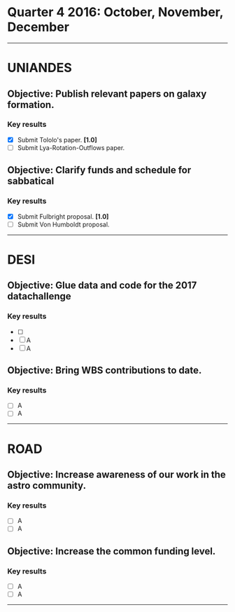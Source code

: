 # Quarter 4 2016: October, November, December
-----
# UNIANDES

## Objective: Publish relevant papers on galaxy formation.
### Key results
 * [x] Submit Tololo's paper. **[1.0]** 
 * [ ] Submit Lya-Rotation-Outflows paper.  

## Objective: Clarify funds and schedule for sabbatical
### Key results
 * [x] Submit Fulbright proposal. **[1.0]** 
 * [ ] Submit Von Humboldt proposal.
 
----- 
# DESI

## Objective: Glue data and code for the 2017 datachallenge
### Key results
 * [ ] 
 * [ ] A
 * [ ] A 
 
## Objective: Bring WBS contributions to date.
### Key results
 * [ ] A
 * [ ] A
 
-----
# ROAD

## Objective: Increase awareness of our work in the astro community.
### Key results
 * [ ] A 
 * [ ] A

## Objective: Increase the common funding level.
### Key results
 * [ ] A 
 * [ ] A
 
-----

